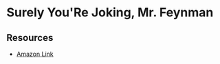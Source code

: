 Surely You'Re Joking, Mr. Feynman
===

Resources
---

- [Amazon Link][1]

<!-- Links -->
[1]: https://www.amazon.com/Surely-Feynman-Adventures-Curious-Character/dp/0393316041


